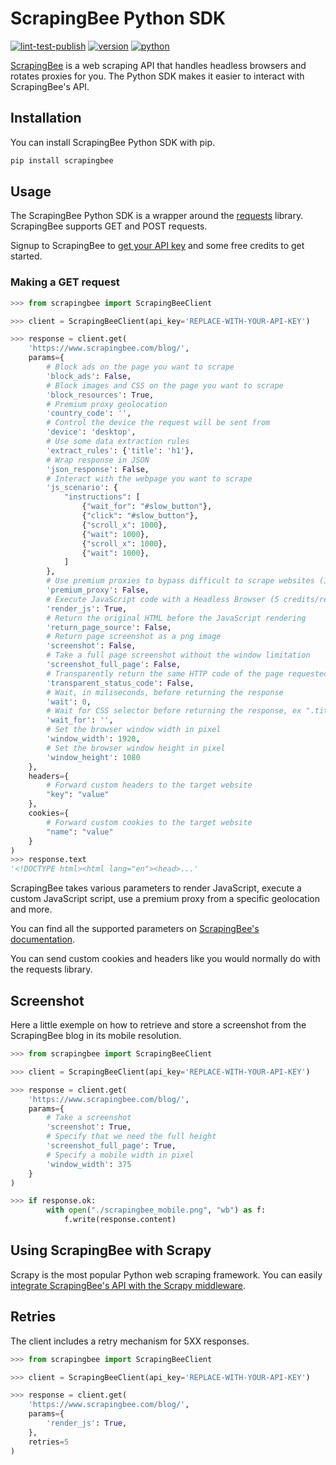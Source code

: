 # ScrapingBee Python SDK

[![lint-test-publish](https://github.com/scrapingbee/scrapingbee-python/workflows/lint-test-publish/badge.svg)](https://github.com/scrapingbee/scrapingbee-python/actions)
[![version](https://img.shields.io/pypi/v/scrapingbee.svg)](https://pypi.org/project/scrapingbee/)
[![python](https://img.shields.io/pypi/pyversions/scrapingbee.svg)](https://pypi.org/project/scrapingbee/)

[ScrapingBee](https://www.scrapingbee.com/) is a web scraping API that handles headless browsers and rotates proxies for you. The Python SDK makes it easier to interact with ScrapingBee's API.

## Installation

You can install ScrapingBee Python SDK with pip.

```bash
pip install scrapingbee
```

## Usage

The ScrapingBee Python SDK is a wrapper around the [requests](https://docs.python-requests.org/en/master/) library. ScrapingBee supports GET and POST requests.

Signup to ScrapingBee to [get your API key](https://app.scrapingbee.com/account/register) and some free credits to get started.

### Making a GET request

```python
>>> from scrapingbee import ScrapingBeeClient

>>> client = ScrapingBeeClient(api_key='REPLACE-WITH-YOUR-API-KEY')

>>> response = client.get(
    'https://www.scrapingbee.com/blog/', 
    params={
        # Block ads on the page you want to scrape	
        'block_ads': False,
        # Block images and CSS on the page you want to scrape	
        'block_resources': True,
        # Premium proxy geolocation
        'country_code': '',
        # Control the device the request will be sent from	
        'device': 'desktop',
        # Use some data extraction rules
        'extract_rules': {'title': 'h1'},
        # Wrap response in JSON
        'json_response': False,
        # Interact with the webpage you want to scrape 
        'js_scenario': {
            "instructions": [
                {"wait_for": "#slow_button"},
                {"click": "#slow_button"},
                {"scroll_x": 1000},
                {"wait": 1000},
                {"scroll_x": 1000},
                {"wait": 1000},            
            ]
        },
        # Use premium proxies to bypass difficult to scrape websites (10-25 credits/request)
        'premium_proxy': False,
        # Execute JavaScript code with a Headless Browser (5 credits/request)
        'render_js': True,
        # Return the original HTML before the JavaScript rendering	
        'return_page_source': False,
        # Return page screenshot as a png image
        'screenshot': False,
        # Take a full page screenshot without the window limitation
        'screenshot_full_page': False,
        # Transparently return the same HTTP code of the page requested.
        'transparent_status_code': False,
        # Wait, in miliseconds, before returning the response
        'wait': 0,
        # Wait for CSS selector before returning the response, ex ".title"
        'wait_for': '',
        # Set the browser window width in pixel
        'window_width': 1920,
        # Set the browser window height in pixel
        'window_height': 1080
    },
    headers={
        # Forward custom headers to the target website
        "key": "value"
    },
    cookies={
        # Forward custom cookies to the target website
        "name": "value"
    }
)
>>> response.text
'<!DOCTYPE html><html lang="en"><head>...'
```

ScrapingBee takes various parameters to render JavaScript, execute a custom JavaScript script, use a premium proxy from a specific geolocation and more. 

You can find all the supported parameters on [ScrapingBee's documentation](https://www.scrapingbee.com/documentation/).

You can send custom cookies and headers like you would normally do with the requests library.

## Screenshot

Here a little exemple on how to retrieve and store a screenshot from the ScrapingBee blog in its mobile resolution.

```python
>>> from scrapingbee import ScrapingBeeClient

>>> client = ScrapingBeeClient(api_key='REPLACE-WITH-YOUR-API-KEY')

>>> response = client.get(
    'https://www.scrapingbee.com/blog/', 
    params={
        # Take a screenshot
        'screenshot': True,
        # Specify that we need the full height
        'screenshot_full_page': True,
        # Specify a mobile width in pixel
        'window_width': 375
    }
)

>>> if response.ok:
        with open("./scrapingbee_mobile.png", "wb") as f:
            f.write(response.content)
```

## Using ScrapingBee with Scrapy

Scrapy is the most popular Python web scraping framework. You can easily [integrate ScrapingBee's API with the Scrapy middleware](https://github.com/ScrapingBee/scrapy-scrapingbee).


## Retries

The client includes a retry mechanism for 5XX responses.

```python
>>> from scrapingbee import ScrapingBeeClient

>>> client = ScrapingBeeClient(api_key='REPLACE-WITH-YOUR-API-KEY')

>>> response = client.get(
    'https://www.scrapingbee.com/blog/', 
    params={
        'render_js': True,
    },
    retries=5
)
```
